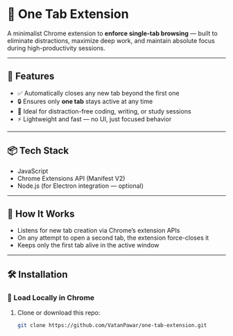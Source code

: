 # 🧠 One Tab Extension

A minimalist Chrome extension to **enforce single-tab browsing** — built to eliminate distractions, maximize deep work, and maintain absolute focus during high-productivity sessions.

---

## 🚀 Features

- ✅ Automatically closes any new tab beyond the first one
- 🔒 Ensures only **one tab** stays active at any time
- 🧘 Ideal for distraction-free coding, writing, or study sessions
- ⚡ Lightweight and fast — no UI, just focused behavior

---

## 📦 Tech Stack

- JavaScript
- Chrome Extensions API (Manifest V2)
- Node.js (for Electron integration — optional)

---

## 🔧 How It Works

- Listens for new tab creation via Chrome’s extension APIs
- On any attempt to open a second tab, the extension force-closes it
- Keeps only the first tab alive in the active window

---

## 🛠 Installation

### 🔹 Load Locally in Chrome

1. Clone or download this repo:
   ```bash
   git clone https://github.com/VatanPawar/one-tab-extension.git
